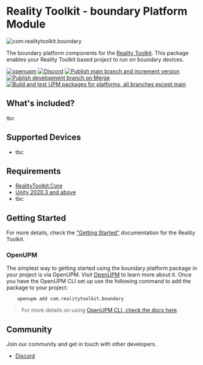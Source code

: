 # Reality Toolkit - boundary Platform Module

![com.realitytoolkit.boundary]()


The boundary platform components for the [Reality Toolkit](https://github.com/realitycollective/com.realitytoolkit.core). This package enables your Reality Toolkit based project to run on boundary devices.

[![openupm](https://img.shields.io/npm/v/com.realitytoolkit.boundary?label=openupm&registry_uri=https://package.openupm.com)](https://openupm.com/packages/com.realitytoolkit.boundary/) [![Discord](https://img.shields.io/discord/597064584980987924.svg?label=&logo=discord&logoColor=ffffff&color=7389D8&labelColor=6A7EC2)](https://discord.gg/hF7TtRCFmB)
[![Publish main branch and increment version](https://github.com/realitycollective/com.realitytoolkit.boundary/actions/workflows/main-publish.yml/badge.svg)](https://github.com/realitycollective/com.realitytoolkit.boundary/actions/workflows/main-publish.yml)
[![Publish development branch on Merge](https://github.com/realitycollective/com.realitytoolkit.boundary/actions/workflows/development-publish.yml/badge.svg)](https://github.com/realitycollective/com.realitytoolkit.boundary/actions/workflows/development-publish.yml)
[![Build and test UPM packages for platforms, all branches except main](https://github.com/realitycollective/com.realitytoolkit.boundary/actions/workflows/development-buildandtestupmrelease.yml/badge.svg)](https://github.com/realitycollective/com.realitytoolkit.boundary/actions/workflows/development-buildandtestupmrelease.yml)

## What's included?
<!-- Fill in list of what is included here -->

tbc

## Supported Devices
<!-- Fill in list of what devices or services are supported here -->

- tbc

## Requirements
<!-- Fill in list of requirements here -->

- [RealityToolkit.Core](https://github.com/realitycollective/com.realitytoolkit.core)
- [Unity 2020.3 and above](https://unity.com/)
- tbc

## Getting Started
<!-- Update getting started docs here here -->

For more details, check the ["Getting Started"](https://www.realitytoolkit.io/) documentation for the Reality Toolkit.

### OpenUPM
<!-- Check openUPM links and details -->

The simplest way to getting started using the boundary platform package in your project is via OpenUPM. Visit [OpenUPM](https://openupm.com/docs/) to learn more about it. Once you have the OpenUPM CLI set up use the following command to add the package to your project:

```text
    openupm add com.realitytoolkit.boundary
```

> For more details on using [OpenUPM CLI, check the docs here](https://github.com/openupm/openupm-cli#installation).

## Community

Join our community and get in touch with other developers.

- [Discord](https://discord.gg/hF7TtRCFmB)
